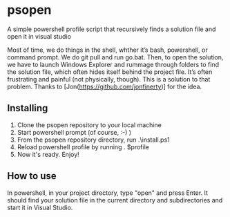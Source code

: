 psopen
======

A simple powershell profile script that recursively finds a solution file and open it in visual studio


Most of time, we do things in the shell, whther it’s bash, powershell, or command prompt. We do git pull and run go.bat. Then, to open the solution, we have to launch Windows Explorer and rummage through folders to find the solution file, which often hides itself behind the project file. It’s often frustrating and painful (not physically, though). This is a solution to that problem. Thanks to [Jon(https://github.com/jonfinerty)] for the idea.

Installing
----------

1. Clone the psopen repository to your local machine
2. Start powershell prompt (of course, :-) )
3. From the psopen repository directory, run .\install.ps1
4. Reload powershell profile by running . $profile
4. Now it's ready. Enjoy!


How to use
----------
In powershell, in your project directory, type "open" and press Enter. It should find your solution file in the current directory and subdirectories and start it in Visual Studio.

